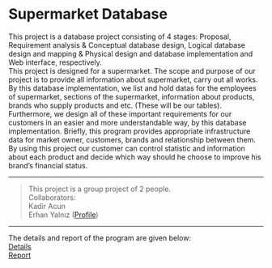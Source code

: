 # Supermarket Database  
This project is a database project consisting of 4 stages: Proposal, Requirement analysis & Conceptual database design, Logical database design and mapping & Physical design and database implementation and Web interface, respectively.  
This project is designed for a supermarket. The scope and purpose of our project is to provide all information about supermarket, carry out all works. By this database implementation, we list and hold datas for the employees of supermarket, sections of the supermarket, information about products, brands who supply products and etc. (These will be our tables). Furthermore, we design all of these important requirements for our customers in an easier and more understandable way, by this database implementation. Briefly, this program provides appropriate infrastructure data for market owner, customers, brands and relationship between them.   
By using this project our customer can control statistic and information about each product and decide which way should he choose to improve his brand’s financial status.  
___  
> This project is a group project of 2 people.  
> Collaborators:  
> Kadir Acun  
> Erhan Yalnız ([Profile](https://github.com/erhanyalniz))  
___  
The details and report of the program are given below:  
[Details](https://github.com/erhanyalniz/Supermarket-Database/blob/1acdef9d164c5b7070e7802caeb20909a615f541/Database%20Systems%20Project.pdf)  
[Report](https://github.com/erhanyalniz/Supermarket-Database/blob/1acdef9d164c5b7070e7802caeb20909a615f541/Supermarket%20Database%20Report.pdf)
